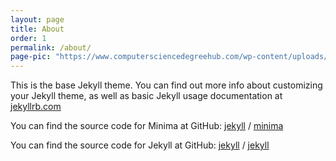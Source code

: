 ```yaml
---
layout: page
title: About
order: 1
permalink: /about/
page-pic: "https://www.computersciencedegreehub.com/wp-content/uploads/2016/02/what-is-coding-1024x683.jpg"
---
```


This is the base Jekyll theme. You can find out more info about customizing your Jekyll theme, as well as basic Jekyll usage documentation at [jekyllrb.com](https://jekyllrb.com/)

You can find the source code for Minima at GitHub:
[jekyll][jekyll-organization] /
[minima](https://github.com/jekyll/minima)

You can find the source code for Jekyll at GitHub:
[jekyll][jekyll-organization] /
[jekyll](https://github.com/jekyll/jekyll)


[jekyll-organization]: https://github.com/jekyll
